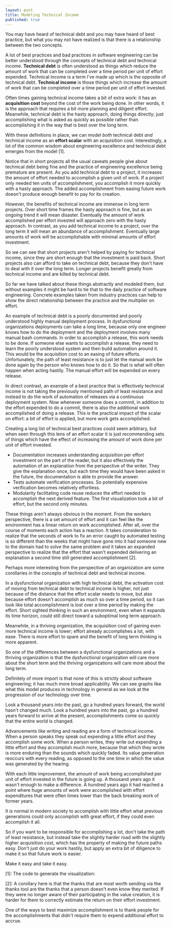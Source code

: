 ```yaml
---
layout: post
title: Modeling Technical Income
published: true
---
```


<style type="text/css">
path {
  fill: none;
  stroke: black;
  stroke-width: 1.5px;
}
path.line {
  stroke: steelblue;
}

</style>

You may have heard of technical debt and you may have heard of best practice,
but what you may not have realized is that there is a relationship between the
two concepts.

A lot of best practices and bad practices in software engineering can be better
understood through the concepts of technical debt and technical income.
__Technical debt__ is often understood as things which reduce the amount
of work that can be completed over a time period per unit of effort expended.
Technical income is a term I've made up which is the opposite of technical
debt. __Technical income__ is those things which increase the amount of work
that can be completed over a time period per unit of effort invested.

Often times gaining technical income takes a bit of extra work: it has an
__acquisition cost__ beyond the cost of the work being done. In other words,
it is the approach that requires a bit more planning and diligent effort.
Meanwhile, technical debt is the hasty approach, doing things directly; just
accomplishing what is asked as quickly as possible rather than accomplishing it
in the way that is best over the long term.

With these definitions in place, we can model _both_ technical debt _and_
technical income as an __effort scalar__ with an acquisition cost.
Interestingly, a lot of the common wisdom about engineering excellence and
technical debt emerges from the model \[1\].

<div id="effortToAccomplishmentChartShortTimeFrame"></div>

Notice that in short projects all the usual caveats people give about technical
debt being fine and the practice of engineering excellence being premature are
present. As you add technical debt to a project, it increases the amount of
effort needed to accomplish a given unit of work. If a project only needed ten
units of accomplishment, you accomplish it more quickly with a hasty approach.
The added accomplishment from easing future work doesn't produce enough benefit
to pay for its creation.

<div id="effortToAccomplishmentChartLongTimeFrame"></div>

However, the benefits of technical income are immense in long
term projects. Over short time frames the hasty approach is fine, but as an
ongoing trend it will mean disaster. Eventually the amount of work accomplished
per effort invested will approach zero with the hasty approach. In contrast,
as you add technical income to a project, over the long term it will mean an
abundance of accomplishment. Eventually large amounts of work will be
accomplishable with minimal amounts of effort investment.

So we can see that short projects aren't helped by paying for technical income,
since they are short enough that the investment is paid back. Short projects
also can afford to take on technical debt, because they don't have to deal with
it over the long term. Longer projects benefit greatly from technical income
and are killed by technical debt.

So far we have talked about these things abstractly and modeled them, but
without examples it might be hard to tie that to the daily practice of software
engineering. Concrete examples taken from industry practices can help to show
the direct relationship between the practice and the multiplier on effort.

An example of technical debt is a poorly documented and poorly understood
highly manual deployment process. In dysfunctional organizations deployments
can take a long time, because only one engineer knows how to do the deployment
and the deployment involves many manual bash commands. In order to accomplish
a release, this work needs to be done. If someone else wants to accomplish
a release, they need to learn the poorly understood system and then build
automation around it. This would be the acquisition cost to an easing of
future efforts. Unfortunately, the path of least resistance is to just let the
manual work be done again by the person who knows how to do it. So that is what
will often happen when acting hastily. The manual effort will be expended on
every release.

In direct contrast, an example of a best practice that is effectively technical
income is not taking the previously mentioned path of least resistance and instead
to do the work of automation of releases via a continuous deployment system. Now
whenever someone does a commit, in addition to the effort expended to do a commit,
there is also the additional work accomplished of doing a release. This is the
practical impact of the scalar on effort: a bit of effort is applied, but more
work gets accomplished.

Creating a long list of technical best practices could seem arbitrary, but
when seen through this lens of an effort scalar it is just recommending sets of
things which have the effect of increasing the amount of work done per unit of
effort invested.

- Documentation increases understanding acquisition per effort investment on
the part of the reader, but it also effectively the automation of an explanation
from the perspective of the writer. They give the explanation once, but each
time they would have been asked in the future, the documentation is able to
provide the answer.
- Tests automate verification processes. So potentially expensive verification
becomes relatively effortless.
- Modularity facilitating code reuse reduces the effort needed to accomplish
the next derived feature. The first visualization took a bit of effort,
but the second only minutes.

These things aren't always obvious in the moment. From the workers perspective,
there is a set amount of effort and it can feel like the environment has a
linear return on work accomplished. After all, over the course of moments
each action has a reaction. It takes consideration to realize that the seconds
of work to fix an error caught by automated testing is so different than the
weeks that might have gone into it had someone new to the domain had to solve
the same problem and it takes an expanded perspective to realize that the
effort that wasn't expended delivering an explanation a second time still
generated accomplishment \[2\].

Perhaps more interesting from the perspective of an organization are some
corollaries in the concepts of technical debt and technical income.

In a dysfunctional organization with high technical debt, the activation cost
of moving from technical debt to technical income is higher, not just because of
the distance that the effort scalar needs to move, but also because effort
doesn't accomplish as much so over a time period, so it can look like total
accomplishment is lost over a time period by making the effort. Short sighted
thinking in such an environment, even when it expands its time horizon, could
still direct toward a suboptimal long term approach.

Meanwhile, in a thriving organization, the acquisition cost of gaining even more
technical income is lower; effort already accomplishes a lot, with ease. There
is more effort to spare and the benefit of long term thinking is more apparent.

So one of the differences between a dysfunctional organizations and a thriving
organization is that the dysfunctional organization will care more about the
short term and the thriving organizations will care more about the long term.

Definitely of more import is that none of this is strictly about software
engineering; it has much more broad applicability. We can see graphs like what
this model produces in technology in general as we look at the progression of
our technology over time.

Look a thousand years into the past, go a hundred years forward, the world
hasn't changed much. Look a hundred years into the past, go a hundred years
forward to arrive at the present, accomplishments come so quickly that the
entire world is changed.

Advancements like writing and reading are a form of technical income. When a
person speaks they speak out expending a little effort and they accomplish
some work. When a person writes, they write out expending a little effort and
they accomplish much more, because that which they wrote is more enduring than
the sounds which quickly faded. Its value generation reoccurs with every
reading, as opposed to the one time in which the value was generated by the
hearing.

With each little improvement, the amount of work being accomplished per unit
of effort invested in the future is going up. A thousand years ago it wasn't
enough to make a difference. A hundred years ago it had reached a point where
huge amounts of work were accomplished with effort expenditures that were often
times lower than the back breaking work of former years.

It is normal in modern society to accomplish with little effort what previous
generations could only accomplish with great effort, if they could even
accomplish it all.

So if you want to be responsible for accomplishing a lot, don't take the path
of least resistance, but instead take the slightly harder road with the
slightly higher acquisition cost, which has the property of making the future
paths easy. Don't just do your work hastily, but apply an extra bit of
diligence to make it so that future work is easier.

Make it easy and take it easy.

<script type="text/javascript" id="jsUtils">
{% include tech_income/utils.js %}
</script>
<script type="text/javascript" id="effortScalar">
{% include tech_income/tech_debt.js %}
</script>

\[1\]: The code to generate the visualization:

<div id="effortScalarView"></div>

\[2\]: A corollary here is that the thanks that are most worth sending via the
thanks tool are the thanks that a person doesn't even know they merited. If
they were no longer aware of their participating in the value creation, it is
harder for them to correctly estimate the return on their effort investment.

One of the ways to best maximize accomplishment is to thank people for the
accomplishments that didn't require them to expend additional effort to accrue.
